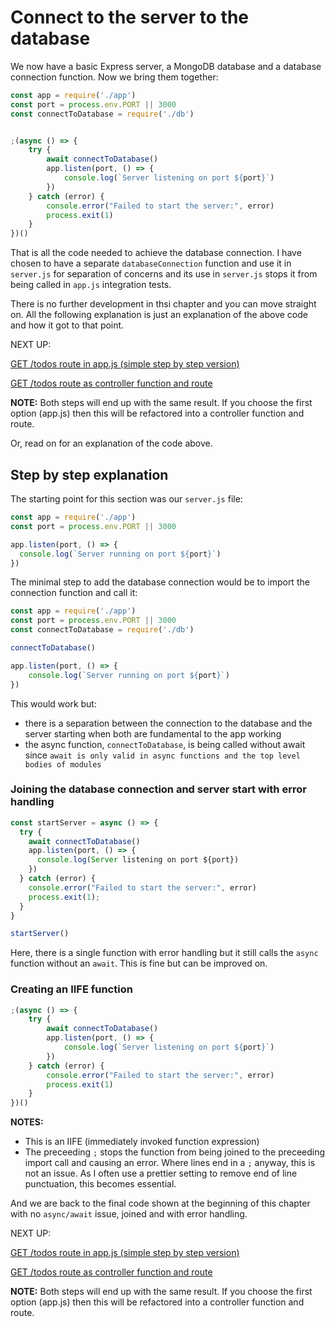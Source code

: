 # Connect to the server to the database

We now have a basic Express server, a MongoDB database and a database connection function. Now we bring them together:

```javascript
const app = require('./app')
const port = process.env.PORT || 3000
const connectToDatabase = require('./db')


;(async () => {
    try {
        await connectToDatabase()
        app.listen(port, () => {
            console.log(`Server listening on port ${port}`)
        })
    } catch (error) {
        console.error("Failed to start the server:", error)
        process.exit(1)
    }
})()
```

That is all the code needed to achieve the database connection. I have chosen to have a separate `databaseConnection` function and use it in `server.js` for separation of concerns and its use in `server.js` stops it from being called in `app.js` integration tests.

There is no further development in thsi chapter and you can move straight on. All the following explanation is just an explanation of the above code and how it got to that point.

NEXT UP:

[GET /todos route in app.js (simple step by step version)](8.addTheGetTodosEndpoint)

[GET /todos route as controller function and route](9.addGetTodosEndpointAsControllerAndRoute)

**NOTE:** Both steps will end up with the same result. If you choose the first option (app.js) then this will be refactored into a controller function and route.

Or, read on for an explanation of the code above.

## Step by step explanation

The starting point for this section was our `server.js` file:

```javascript
const app = require('./app')
const port = process.env.PORT || 3000

app.listen(port, () => {
  console.log(`Server running on port ${port}`)
})
```

The minimal step to add the database connection would be to import the connection function and call it:
```javascript
const app = require('./app')
const port = process.env.PORT || 3000
const connectToDatabase = require('./db')

connectToDatabase()

app.listen(port, () => {
    console.log(`Server running on port ${port}`)
})
```

This would work but:
- there is a separation between the connection to the database and the server starting when both are fundamental to the app working
- the async function, `connectToDatabase`, is being called without await since `await is only valid in async functions and the top level bodies of modules`

### Joining the database connection and server start with error handling

```javascript
const startServer = async () => {
  try {
    await connectToDatabase()
    app.listen(port, () => {
      console.log(Server listening on port ${port})
    })
  } catch (error) {
    console.error("Failed to start the server:", error)
    process.exit(1);
  }
}

startServer()
```

Here, there is a single function with error handling but it still calls the `async` function without an `await`. This is fine but can be improved on.

### Creating an IIFE function

```javascript
;(async () => {
    try {
        await connectToDatabase()
        app.listen(port, () => {
            console.log(`Server listening on port ${port}`)
        })
    } catch (error) {
        console.error("Failed to start the server:", error)
        process.exit(1)
    }
})()
```

**NOTES:**
- This is an IIFE (immediately invoked function expression)
- The preceeding `;` stops the function from being joined to the preceeding import call and causing an error. Where lines end in a `;` anyway, this is not an issue. As I often use a prettier setting to remove end of line punctuation, this becomes essential.

And we are back to the final code shown at the beginning of this chapter with no `async/await` issue, joined and with error handling.

NEXT UP:

[GET /todos route in app.js (simple step by step version)](8.addTheGetTodosEndpoint)

[GET /todos route as controller function and route](9.addGetTodosEndpointAsControllerAndRoute)

**NOTE:** Both steps will end up with the same result. If you choose the first option (app.js) then this will be refactored into a controller function and route.